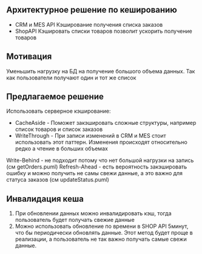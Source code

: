 ## Архитектурное решение по кешированию
- CRM и MES API  Кэширование получения списка заказов
- ShopAPI Кэшировать списки товаров позволит ускорить получение товаров

## Мотивация
Уменьшить нагрузку на БД на получение большого объема данных. Так как пользователи получают один и тот же список

## Предлагаемое решение
Использовать серверное кэширование:
- CacheAside - Поможет закэшировать сложные структуры, например список товаров и список заказов
- WriteThrough - При записи изменений в CRM и MES стоит использовать этот паттерн. Изменения происходят относительно редко а чтение в больших объемах

Write-Behind - не подходит потому что нет большой нагрузки на запись (см getOrders.puml)
Refresh-Ahead - есть вероятность закэшировать ошибку и можно получить не самы свежи данные, а это важно для статуса заказов (см updateStatus.puml)

## Инвалидация кеша
1. При обновлении данных можно инвалидировать кэш, тогда пользователь будет получать свежие данные
2. Можно использовать обновление по времени в SHOP API 5минут, что бы периодически обновлять данные. Этот метод будет проще в реализации, а пользователь не так важно получать самые свежи данные.